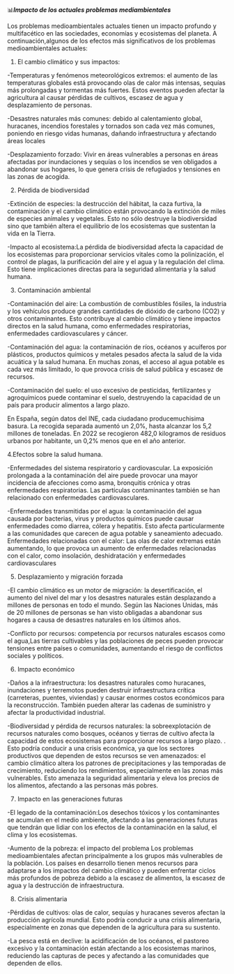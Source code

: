 📊_**Impacto de los actuales problemas mediambientales**_

Los problemas medioambientales actuales tienen un impacto profundo y multifacético en las sociedades, economías y ecosistemas del planeta. 
A continuación,algunos de los efectos más significativos de los problemas medioambientales actuales:

1. El cambio climático y sus impactos:

-Temperaturas y fenómenos meteorológicos extremos: el aumento de las temperaturas globales está provocando olas de calor más intensas, sequías más prolongadas y tormentas más fuertes. Estos eventos pueden afectar la agricultura al causar pérdidas de cultivos, escasez de agua y desplazamiento de personas.

-Desastres naturales más comunes: debido al calentamiento global, huracanes, incendios forestales y tornados son cada vez más comunes, poniendo en riesgo vidas humanas, dañando infraestructura y afectando áreas locales

-Desplazamiento forzado: Vivir en áreas vulnerables a personas en áreas afectadas por inundaciones y sequías o los incendios se ven obligados a abandonar sus hogares, lo que genera crisis de refugiados y tensiones en las zonas de acogida.

2. Pérdida de biodiversidad

-Extinción de especies: la destrucción del hábitat, la caza furtiva, la contaminación y el cambio climático están provocando la extinción de miles de especies animales y vegetales. Esto no sólo destruye la biodiversidad sino que también altera el equilibrio de los ecosistemas que sustentan la vida en la Tierra.

-Impacto al ecosistema:La pérdida de biodiversidad afecta la capacidad de los ecosistemas para proporcionar servicios vitales como la polinización, el control de plagas, la purificación del aire y el agua y la regulación del clima. Esto tiene implicaciones directas para la seguridad alimentaria y la salud humana.

3. Contaminación ambiental

-Contaminación del aire: La combustión de combustibles fósiles, la industria y los vehículos produce grandes cantidades de dióxido de carbono (CO2) y otros contaminantes. Esto contribuye al cambio climático y tiene impactos directos en la salud humana, como enfermedades respiratorias, enfermedades cardiovasculares y cáncer.

-Contaminación del agua: la contaminación de ríos, océanos y acuíferos por plásticos, productos químicos y metales pesados ​​afecta la salud de la vida acuática y la salud humana. En muchas zonas, el acceso al agua potable es cada vez más limitado, lo que provoca crisis de salud pública y escasez de recursos.

-Contaminación del suelo: el uso excesivo de pesticidas, fertilizantes y agroquímicos puede contaminar el suelo, destruyendo la capacidad de un país para producir alimentos a largo plazo.

En España, según datos del  INE, cada ciudadano producemuchisima basura.
La recogida separada aumentó un 2,0%, hasta alcanzar los 5,2 millones de toneladas. En 2022 se recogieron 482,0 kilogramos de residuos urbanos por habitante, un 0,2% menos que en el año anterior.

4.Efectos sobre la salud humana. 

-Enfermedades del sistema respiratorio y cardiovascular. La exposición prolongada a la contaminación del aire puede provocar una mayor incidencia de afecciones como asma, bronquitis crónica y otras enfermedades respiratorias. Las partículas contaminantes también se han relacionado con enfermedades cardiovasculares.

-Enfermedades transmitidas por el agua: la contaminación del agua causada por bacterias, virus y productos químicos puede causar enfermedades como diarrea, cólera y hepatitis. Esto afecta particularmente a las comunidades que carecen de agua potable y saneamiento adecuado.
Enfermedades relacionadas con el calor: Las olas de calor extremas están aumentando, lo que provoca un aumento de enfermedades relacionadas con el calor, como insolación, deshidratación y enfermedades cardiovasculares

5. Desplazamiento y migración forzada

-El cambio climático es un motor de migración: la desertificación, el aumento del nivel del mar y los desastres naturales están desplazando a millones de personas en todo el mundo. Según las Naciones Unidas, más de 20 millones de personas se han visto obligadas a abandonar sus hogares a causa de desastres naturales en los últimos años.

-Conflicto por recursos: competencia por recursos naturales escasos como el agua,Las tierras cultivables y las poblaciones de peces pueden provocar tensiones entre países o comunidades, aumentando el riesgo de conflictos sociales y políticos.

6. Impacto económico

-Daños a la infraestructura: los desastres naturales como huracanes, inundaciones y terremotos pueden destruir infraestructura crítica (carreteras, puentes, viviendas) y causar enormes costos económicos para la reconstrucción. También pueden alterar las cadenas de suministro y afectar la productividad industrial.

-Biodiversidad y pérdida de recursos naturales: la sobreexplotación de recursos naturales como bosques, océanos y tierras de cultivo afecta la capacidad de estos ecosistemas para proporcionar recursos a largo plazo. . Esto podría conducir a una crisis económica, ya que los sectores productivos que dependen de estos recursos se ven amenazados: el cambio climático altera los patrones de precipitaciones y las temporadas de crecimiento, reduciendo los rendimientos, especialmente en las zonas más vulnerables. Esto amenaza la seguridad alimentaria y eleva los precios de los alimentos, afectando a las personas más pobres.

7. Impacto en las generaciones futuras

-El legado de la contaminación:Los desechos tóxicos y los contaminantes se acumulan en el medio ambiente, afectando a las generaciones futuras que tendrán que lidiar con los efectos de la contaminación en la salud, el clima y los ecosistemas.

-Aumento de la pobreza: el impacto del problema Los problemas medioambientales afectan principalmente a los grupos más vulnerables de la población. Los países en desarrollo tienen menos recursos para adaptarse a los impactos del cambio climático y pueden enfrentar ciclos más profundos de pobreza debido a la escasez de alimentos, la escasez de agua y la destrucción de infraestructura.

8. Crisis alimentaria

-Pérdidas de cultivos: olas de calor, sequías y huracanes severos afectan la producción agrícola mundial. Esto podría conducir a una crisis alimentaria, especialmente en zonas que dependen de la agricultura para su sustento.

-La pesca está en declive: la acidificación de los océanos, el pastoreo excesivo y la contaminación están afectando a los ecosistemas marinos, reduciendo las capturas de peces y afectando a las comunidades que dependen de ellos.
